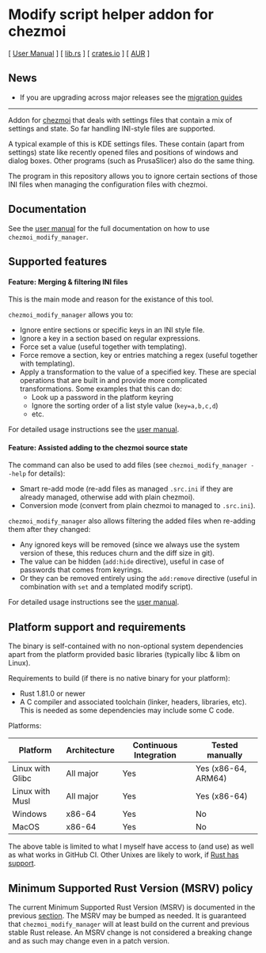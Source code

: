# Modify script helper addon for chezmoi

[ [User Manual] ] [ [lib.rs] ] [ [crates.io] ] [ [AUR] ]


## News

* If you are upgrading across major releases see the [migration guides]

---

Addon for [chezmoi](https://www.chezmoi.io/) that deals with settings files that
contain a mix of settings and state. So far handling INI-style files are
supported.

A typical example of this is KDE settings files. These contain (apart from
settings) state like recently opened files and positions of windows and dialog
boxes. Other programs (such as PrusaSlicer) also do the same thing.

The program in this repository allows you to ignore certain sections of those
INI files when managing the configuration files with chezmoi.

## Documentation

See the [user manual] for the full documentation on how to use
`chezmoi_modify_manager`.

## Supported features

#### Feature: Merging & filtering INI files

This is the main mode and reason for the existance of this tool.

`chezmoi_modify_manager` allows you to:

* Ignore entire sections or specific keys in an INI style file.
* Ignore a key in a section based on regular expressions.
* Force set a value (useful together with templating).
* Force remove a section, key or entries matching a regex (useful together with templating).
* Apply a transformation to the value of a specified key. These are special
  operations that are built in and provide more complicated transformations.
  Some examples that this can do:
  * Look up a password in the platform keyring
  * Ignore the sorting order of a list style value (`key=a,b,c,d`)
  * etc.

For detailed usage instructions see the [user manual].

#### Feature: Assisted adding to the chezmoi source state

The command can also be used to add files (see `chezmoi_modify_manager --help` for details):

* Smart re-add mode (re-add files as managed `.src.ini` if they are already
  managed, otherwise add with plain chezmoi).
* Conversion mode (convert from plain chezmoi to managed to `.src.ini`).

`chezmoi_modify_manager` also allows filtering the added files when re-adding
them after they changed:

* Any ignored keys will be removed (since we always use the system version of
  these, this reduces churn and the diff size in git).
* The value can be hidden (`add:hide` directive), useful in case of passwords
  that comes from keyrings.
* Or they can be removed entirely using the `add:remove` directive (useful in
  combination with `set` and a templated modify script).

For detailed usage instructions see the [user manual].

## Platform support and requirements

The binary is self-contained with no non-optional system dependencies apart
from the platform provided basic libraries (typically libc & libm on Linux).

Requirements to build (if there is no native binary for your platform):

* Rust 1.81.0 or newer
* A C compiler and associated toolchain (linker, headers, libraries, etc).\
  This is needed as some dependencies may include some C code.

Platforms:

| Platform         | Architecture | Continuous Integration | Tested manually     |
|------------------|--------------|------------------------|---------------------|
| Linux with Glibc | All major    | Yes                    | Yes (x86-64, ARM64) |
| Linux with Musl  | All major    | Yes                    | Yes (x86-64)        |
| Windows          | x86-64       | Yes                    | No                  |
| MacOS            | x86-64       | Yes                    | No                  |

The above table is limited to what I myself have access to (and use) as well as
what works in GitHub CI. Other Unixes are likely to work, if
[Rust has support](https://doc.rust-lang.org/stable/rustc/platform-support.html).

## Minimum Supported Rust Version (MSRV) policy

The current Minimum Supported Rust Version (MSRV) is documented in the previous
[section](#platform-support-and-requirements). The MSRV may be bumped as needed.
It is guaranteed that `chezmoi_modify_manager` will at least build on the current
and previous stable Rust release. An MSRV change is not considered a breaking
change and as such may change even in a patch version.

[AUR]: https://aur.archlinux.org/packages/chezmoi_modify_manager
[crates.io]: https://crates.io/crates/chezmoi_modify_manager
[lib.rs]: https://lib.rs/crates/chezmoi_modify_manager
[user manual]: https://vorpalblade.github.io/chezmoi_modify_manager
[migration guides]: https://vorpalblade.github.io/chezmoi_modify_manager/migration